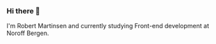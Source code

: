 ### Hi there 👋

I'm Robert Martinsen and currently studying Front-end development at Noroff Bergen.
